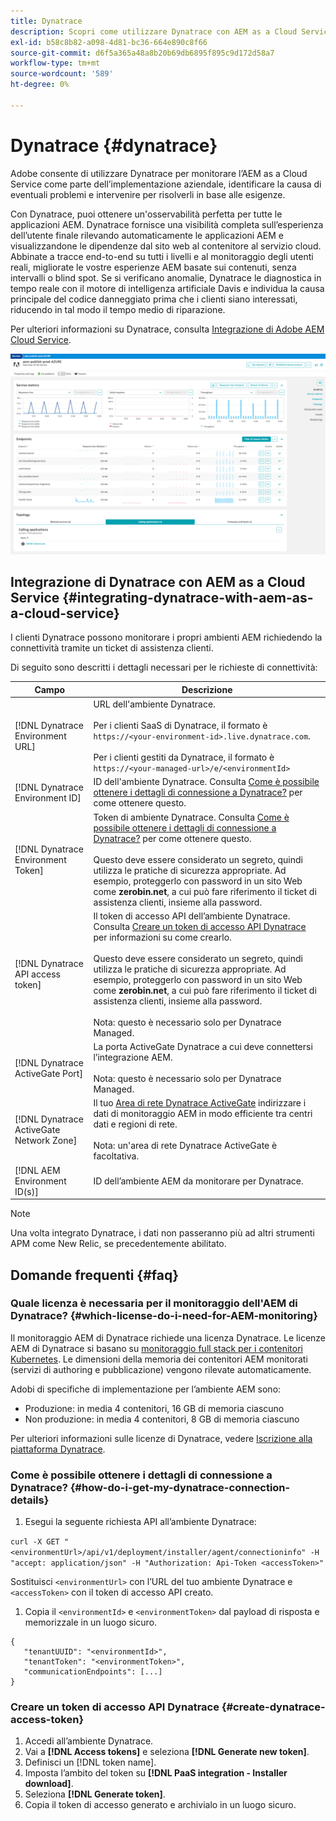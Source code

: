 ```yaml
---
title: Dynatrace
description: Scopri come utilizzare Dynatrace con AEM as a Cloud Service
exl-id: b58c8b82-a098-4d81-bc36-664e890c8f66
source-git-commit: d6f5a365a48a8b20b69db6895f895c9d172d58a7
workflow-type: tm+mt
source-wordcount: '589'
ht-degree: 0%

---
```


# Dynatrace {#dynatrace}

Adobe consente di utilizzare Dynatrace per monitorare l’AEM as a Cloud Service come parte dell’implementazione aziendale, identificare la causa di eventuali problemi e intervenire per risolverli in base alle esigenze.

Con Dynatrace, puoi ottenere un&#39;osservabilità perfetta per tutte le applicazioni AEM. Dynatrace fornisce una visibilità completa sull’esperienza dell’utente finale rilevando automaticamente le applicazioni AEM e visualizzandone le dipendenze dal sito web al contenitore al servizio cloud. Abbinate a tracce end-to-end su tutti i livelli e al monitoraggio degli utenti reali, migliorate le vostre esperienze AEM basate sui contenuti, senza intervalli o blind spot. Se si verificano anomalie, Dynatrace le diagnostica in tempo reale con il motore di intelligenza artificiale Davis e individua la causa principale del codice danneggiato prima che i clienti siano interessati, riducendo in tal modo il tempo medio di riparazione.

Per ulteriori informazioni su Dynatrace, consulta [Integrazione di Adobe AEM Cloud Service](https://www.dynatrace.com/hub/detail/adobe-experience-manager-1/).

![Metriche delle prestazioni di authoring e pubblicazione AEM](/help/implementing/cloud-manager/assets/dynatrace-performance-metrics.png)

## Integrazione di Dynatrace con AEM as a Cloud Service {#integrating-dynatrace-with-aem-as-a-cloud-service}

I clienti Dynatrace possono monitorare i propri ambienti AEM richiedendo la connettività tramite un ticket di assistenza clienti.

Di seguito sono descritti i dettagli necessari per le richieste di connettività:

| **Campo** | **Descrizione** |
|---|---|
| [!DNL Dynatrace Environment URL] | URL dell&#39;ambiente Dynatrace.<br><br>Per i clienti SaaS di Dynatrace, il formato è `https://<your-environment-id>.live.dynatrace.com`.<br><br>Per i clienti gestiti da Dynatrace, il formato è `https://<your-managed-url>/e/<environmentId>` |
| [!DNL Dynatrace Environment ID] | ID dell&#39;ambiente Dynatrace. Consulta [Come è possibile ottenere i dettagli di connessione a Dynatrace?](#how-do-i-get-my-dynatrace-connection-details) per come ottenere questo. |
| [!DNL Dynatrace Environment Token] | Token di ambiente Dynatrace. Consulta [Come è possibile ottenere i dettagli di connessione a Dynatrace?](#how-do-i-get-my-dynatrace-connection-details) per come ottenere questo.<br><br>Questo deve essere considerato un segreto, quindi utilizza le pratiche di sicurezza appropriate. Ad esempio, proteggerlo con password in un sito Web come **zerobin.net**, a cui può fare riferimento il ticket di assistenza clienti, insieme alla password. |
| [!DNL Dynatrace API access token] | Il token di accesso API dell’ambiente Dynatrace.  Consulta [Creare un token di accesso API Dynatrace](#create-dynatrace-access-token) per informazioni su come crearlo.<br><br>Questo deve essere considerato un segreto, quindi utilizza le pratiche di sicurezza appropriate. Ad esempio, proteggerlo con password in un sito Web come **zerobin.net**, a cui può fare riferimento il ticket di assistenza clienti, insieme alla password.<br><br>Nota: questo è necessario solo per Dynatrace Managed. |
| [!DNL Dynatrace ActiveGate Port] | La porta ActiveGate Dynatrace a cui deve connettersi l’integrazione AEM.<br><br>Nota: questo è necessario solo per Dynatrace Managed. |
| [!DNL Dynatrace ActiveGate Network Zone] | Il tuo [Area di rete Dynatrace ActiveGate](https://docs.dynatrace.com/docs/manage/network-zones) indirizzare i dati di monitoraggio AEM in modo efficiente tra centri dati e regioni di rete.<br><br>Nota: un&#39;area di rete Dynatrace ActiveGate è facoltativa. |
| [!DNL AEM Environment ID(s)] | ID dell’ambiente AEM da monitorare per Dynatrace. |

>[!NOTE]
>
>Una volta integrato Dynatrace, i dati non passeranno più ad altri strumenti APM come New Relic, se precedentemente abilitato.

## Domande frequenti {#faq}

### Quale licenza è necessaria per il monitoraggio dell&#39;AEM di Dynatrace? {#which-license-do-i-need-for-AEM-monitoring}

Il monitoraggio AEM di Dynatrace richiede una licenza Dynatrace. Le licenze AEM di Dynatrace si basano su [monitoraggio full stack per i contenitori Kubernetes](https://docs.dynatrace.com/docs/shortlink/dps-hosts#gib-hour-calculation-for-containers-and-application-only-monitoring). Le dimensioni della memoria dei contenitori AEM monitorati (servizi di authoring e pubblicazione) vengono rilevate automaticamente.

Adobi di specifiche di implementazione per l’ambiente AEM sono:

* Produzione: in media 4 contenitori, 16 GB di memoria ciascuno
* Non produzione: in media 4 contenitori, 8 GB di memoria ciascuno

Per ulteriori informazioni sulle licenze di Dynatrace, vedere [Iscrizione alla piattaforma Dynatrace](https://docs.dynatrace.com/docs/shortlink/dynatrace-platform-subscription).

### Come è possibile ottenere i dettagli di connessione a Dynatrace? {#how-do-i-get-my-dynatrace-connection-details}

1. Esegui la seguente richiesta API all’ambiente Dynatrace:

`curl -X GET "<environmentUrl>/api/v1/deployment/installer/agent/connectioninfo" -H "accept: application/json" -H "Authorization: Api-Token <accessToken>"`

Sostituisci `<environmentUrl>` con l’URL del tuo ambiente Dynatrace e `<accessToken>` con il token di accesso API creato.

1. Copia il `<environmentId>` e `<environmentToken>` dal payload di risposta e memorizzale in un luogo sicuro.

```
{
   "tenantUUID": "<environmentId>",
   "tenantToken": "<environmentToken>",
   "communicationEndpoints": [...]
}
```

### Creare un token di accesso API Dynatrace {#create-dynatrace-access-token}

1. Accedi all’ambiente Dynatrace.
1. Vai a **[!DNL Access tokens]** e seleziona **[!DNL Generate new token]**.
1. Definisci un [!DNL token name].
1. Imposta l’ambito del token su **[!DNL PaaS integration - Installer download]**.
1. Seleziona **[!DNL Generate token]**.
1. Copia il token di accesso generato e archivialo in un luogo sicuro.





